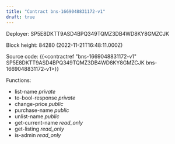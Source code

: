 ```yaml
---
title: "Contract bns-1669048831172-v1"
draft: true
---
```

Deployer: SP5E8DKTT9ASD4BPQ349TQMZ3DB4WD8KY8GMZCJK


 



Block height: 84280 (2022-11-21T16:48:11.000Z)

Source code: {{<contractref "bns-1669048831172-v1" SP5E8DKTT9ASD4BPQ349TQMZ3DB4WD8KY8GMZCJK bns-1669048831172-v1>}}

Functions:

* list-name _private_
* to-bool-response _private_
* change-price _public_
* purchase-name _public_
* unlist-name _public_
* get-current-name _read_only_
* get-listing _read_only_
* is-admin _read_only_
